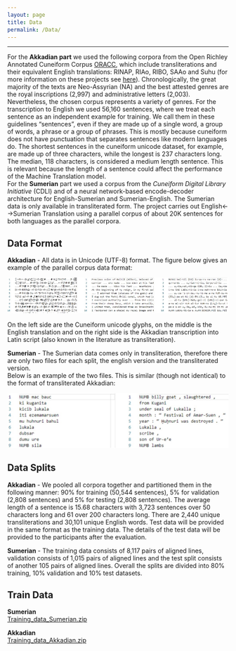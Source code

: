 ```yaml
---
layout: page
title: Data
permalink: /Data/
---
```

___

For the **Akkadian part** we used the following corpora from the Open Richley Annotated Cuneiform Corpus [ORACC](http://oracc.museum.upenn.edu/), which include transliterations and their equivalent English translations: RINAP, RIAo, RIBO, SAAo and Suhu (for more information on these projects see [here](http://oracc.museum.upenn.edu/armep/)). Chronologically, the great majority of the texts are Neo-Assyrian (NA) and the best attested genres are the royal inscriptions (2,997) and administrative letters (2,003). Nevertheless, the chosen corpus represents a variety of genres. For the transcription to English we used 56,160 sentences, where we treat each sentence as an independent example for training. We call them in these guidelines “sentences”, even if they are made up of a single word, a group of words, a phrase or a group of phrases. This is mostly because cuneiform does not have punctuation that separates sentences like modern languages do. The shortest sentences in the cuneiform unicode dataset, for example, are made up of three characters, while the longest is 237 characters long. The median, 118 characters, is considered a medium length sentence. This is relevant because the length of a sentence could affect the performance of the Machine Translation model.  
For the **Sumerian** part we used a corpus from the *Cuneiform Digital Library Initiative* (CDLI) and of a neural network-based encode-decoder architecture for English-Sumerian and Sumerian-English. The Sumerian data is only available in transliterated form. The project carries out English<-->Sumerian Translation using a parallel corpus of about 20K sentences for both languages as the parallel corpora.


## Data Format
**Akkadian** - All data is in Unicode (UTF-8) format. The figure below gives an example of the parallel
corpus data format:  

![Akkadian](/images/parallel_corpus_data_format.jpg)

On the left side are the Cuneiform unicode glyphs, on the middle is the English translation and on the right side is the Akkadian transcription into Latin script (also known in the literature as transliteration).

**Sumerian** - The Sumerian data comes only in transliteration, therefore there are only two files for each split, the english version and the transliterated version.  
Below is an example of the two files. This is similar (though not identical) to the format of transliterated Akkadian:

![Sumerian](/images/data_format_sumerian.jpg)


## Data Splits
**Akkadian** - 
We pooled all corpora together and partitioned them in the following manner: 90% for training (50,544 sentences), 5% for validation (2,808 sentences) and 5% for testing (2,808 sentences). The average length of a sentence is 15.68 characters with 3,723 sentences over 50 characters long and 61 over 200 characters long. There are 2,440 unique transliterations and 30,101 unique English words. Test data will be provided in the same format as the training data. The details of the test data will be provided to the participants after the evaluation.  

**Sumerian** - The training data consists of 8,117 pairs of aligned lines, validation consists of 1,015 pairs of aligned lines and the test split consists of another 105 pairs of aligned lines. Overall the splits are divided into 80% training, 10% validation and 10% test datasets.

## Train Data
**Sumerian**  
[Training_data_Sumerian.zip](/data/Training_data_Sumerian.zip)  

**Akkadian**  
[Training_data_Akkadian.zip](/data/Training_data_Akkadian.zip)  
